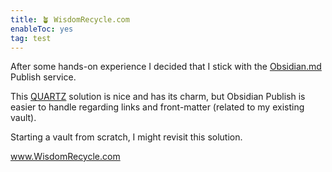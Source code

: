 ```yaml
---
title: 🪴 WisdomRecycle.com
enableToc: yes
tag: test
---
```



After some hands-on experience I decided that I stick with the [Obsidian.md](http://Obsidian.md) Publish service. 

This [QUARTZ](https://github.com/jackyzha0/quartz) solution is nice and has its charm, but Obsidian Publish is easier to handle regarding links and front-matter (related to my existing vault).

Starting a vault from scratch, I might revisit this solution.

www.WisdomRecycle.com